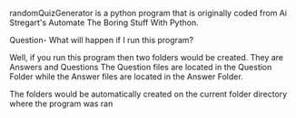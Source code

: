
randomQuizGenerator is a python program that is originally coded from Ai Stregart's Automate The Boring Stuff
With Python. 

Question-
What will happen if I run this program?

Well, if you run this program then two folders would be created. They are Answers and Questions
The Question files are located in the Question Folder while the Answer files are located in the Answer Folder.

The folders would be automatically created on the current folder directory where the program was ran

